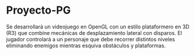 # Proyecto-PG
Se desarrollará un videojuego en OpenGL con un estilo plataformero en 3D (R3) que combine mecánicas de desplazamiento lateral con disparos. El jugador controlará a un personaje que debe recorrer distintos niveles eliminando enemigos mientras esquiva obstáculos y plataformas.
